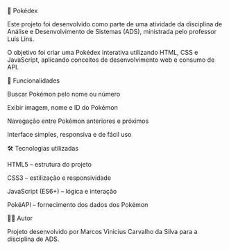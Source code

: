 📖 Pokédex

Este projeto foi desenvolvido como parte de uma atividade da disciplina de Análise e Desenvolvimento de Sistemas (ADS), ministrada pelo professor Luis Lins.

O objetivo foi criar uma Pokédex interativa utilizando HTML, CSS e JavaScript, aplicando conceitos de desenvolvimento web e consumo de API.

🚀 Funcionalidades

Buscar Pokémon pelo nome ou número

Exibir imagem, nome e ID do Pokémon

Navegação entre Pokémon anteriores e próximos

Interface simples, responsiva e de fácil uso

🛠️ Tecnologias utilizadas

HTML5 – estrutura do projeto

CSS3 – estilização e responsividade

JavaScript (ES6+) – lógica e interação

PokéAPI – fornecimento dos dados dos Pokémon

👨‍🎓 Autor

Projeto desenvolvido por Marcos Vinicius Carvalho da Silva para a disciplina de ADS.
